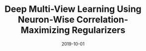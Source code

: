---
title: "Deep Multi-View Learning Using Neuron-Wise Correlation-Maximizing Regularizers"
collection: journals
permalink: /publication/Deep
date: 2019-10-01 
year: "2019"
venue: "IEEE Trans. Image Processing 28(10)"
city: 
state: ""
thumbnail: "Deep.png"
teaser :
authors: "Kui Jia, Jiehong Lin, Mingkui Tan, and Dacheng Tao"
bibtex: Deep.txt
uri: Deep.pdf
arxiv: https://arxiv.org/abs/1904.11151
project: 
source: https://github.com/JiehongLin/CorrReg
poster:
data:
---